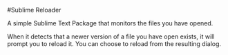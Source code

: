 #Sublime Reloader

A simple Sublime Text Package that monitors the files you have opened.

When it detects that a newer version of a file you have open exists, it will
prompt you to reload it. You can choose to reload from the resulting dialog.
